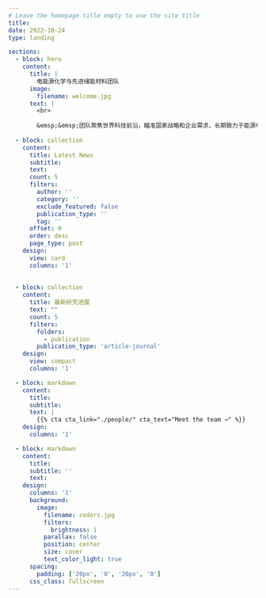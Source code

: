 ```yaml
---
# Leave the homepage title empty to use the site title
title:
date: 2022-10-24
type: landing

sections:
  - block: hero
    content:
      title: |
        电能源化学与先进储能材料团队
      image:
        filename: welcome.jpg
      text: |
        <br>
        
        &emsp;&emsp;团队聚焦世界科技前沿，瞄准国家战略和企业需求，长期致力于能源电化学与储能器件的应用基础研究，包括锂/钠离子电池、水系电池、锂空电池、超级电容器等储能器件设计及新型储能电极材料、电解液/固态电解质等关键组分开发。
  
  - block: collection
    content:
      title: Latest News
      subtitle:
      text:
      count: 5
      filters:
        author: ''
        category: ''
        exclude_featured: false
        publication_type: ''
        tag: ''
      offset: 0
      order: desc
      page_type: post
    design:
      view: card
      columns: '1'
  
  
  - block: collection
    content:
      title: 最新研究进展
      text: ""
      count: 5
      filters:
        folders:
          - publication
        publication_type: 'article-journal'
    design:
      view: compact
      columns: '1'

  - block: markdown
    content:
      title:
      subtitle:
      text: |
        {{% cta cta_link="./people/" cta_text="Meet the team →" %}}
    design:
      columns: '1'

  - block: markdown
    content:
      title:
      subtitle: ''
      text:
    design:
      columns: '1'
      background:
        image: 
          filename: coders.jpg
          filters:
            brightness: 1
          parallax: false
          position: center
          size: cover
          text_color_light: true
      spacing:
        padding: ['20px', '0', '20px', '0']
      css_class: fullscreen
---
```

